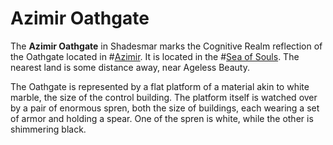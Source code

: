 # Azimir Oathgate
The **Azimir Oathgate** in Shadesmar marks the Cognitive Realm reflection of the Oathgate located in #[Azimir](locations/azimir). It is located in the #[Sea of Souls](locations/sea-of-souls). The nearest land is some distance away, near Ageless Beauty.

The Oathgate is represented by a flat platform of a material akin to white marble, the size of the control building. The platform itself is watched over by a pair of enormous spren, both the size of buildings, each wearing a set of armor and holding a spear. One of the spren is white, while the other is shimmering black. 